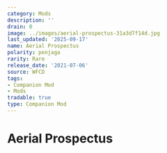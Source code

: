 ```yaml
---
category: Mods
description: ''
drain: 0
image: ../images/aerial-prospectus-31a3d7f14d.jpg
last_updated: '2025-09-17'
name: Aerial Prospectus
polarity: penjaga
rarity: Rare
release_date: '2021-07-06'
source: WFCD
tags:
- Companion Mod
- Mods
tradable: true
type: Companion Mod
---
```


# Aerial Prospectus

